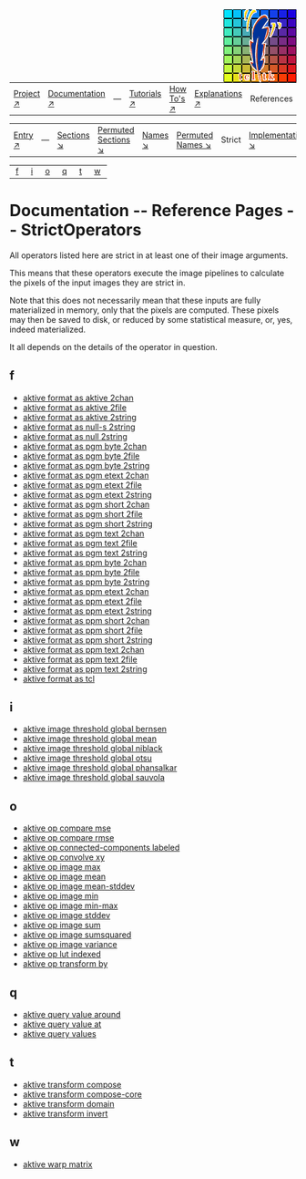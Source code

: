 <img src='../assets/aktive-logo-128.png' style='float:right;'>

||||||||
|---|---|---|---|---|---|---|
|[Project ↗](../../README.md)|[Documentation ↗](../index.md)|&mdash;|[Tutorials ↗](../tutorials.md)|[How To's ↗](../howtos.md)|[Explanations ↗](../explanations.md)|References|

|||||||||
|---|---|---|---|---|---|---|---|
|[Entry ↗](index.md)|&mdash;|[Sections ↘](bysection.md)|[Permuted Sections ↘](bypsection.md)|[Names ↘](byname.md)|[Permuted Names ↘](bypname.md)|Strict|[Implementations ↘](bylang.md)|

|||||||
|---|---|---|---|---|---|
|&nbsp;[f](#_f)&nbsp;|&nbsp;[i](#_i)&nbsp;|&nbsp;[o](#_o)&nbsp;|&nbsp;[q](#_q)&nbsp;|&nbsp;[t](#_t)&nbsp;|&nbsp;[w](#_w)&nbsp;|

# Documentation -- Reference Pages -- StrictOperators

All operators listed here are strict in at least one of their image arguments.

This means that these operators execute the image pipelines to calculate the
pixels of the input images they are strict in.

Note that this does not necessarily mean that these inputs are fully materialized
in memory, only that the pixels are computed. These pixels may then be saved
to disk, or reduced by some statistical measure, or, yes, indeed materialized.

It all depends on the details of the operator in question.

## <a name='_f'></a> f

 - [aktive format as aktive 2chan](sink_writer.md#format_as_aktive_2chan)
 - [aktive format as aktive 2file](sink_writer.md#format_as_aktive_2file)
 - [aktive format as aktive 2string](sink_writer.md#format_as_aktive_2string)
 - [aktive format as null-s 2string](sink_writer.md#format_as_null_s_2string)
 - [aktive format as null 2string](sink_writer.md#format_as_null_2string)
 - [aktive format as pgm byte 2chan](sink_writer.md#format_as_pgm_byte_2chan)
 - [aktive format as pgm byte 2file](sink_writer.md#format_as_pgm_byte_2file)
 - [aktive format as pgm byte 2string](sink_writer.md#format_as_pgm_byte_2string)
 - [aktive format as pgm etext 2chan](sink_writer.md#format_as_pgm_etext_2chan)
 - [aktive format as pgm etext 2file](sink_writer.md#format_as_pgm_etext_2file)
 - [aktive format as pgm etext 2string](sink_writer.md#format_as_pgm_etext_2string)
 - [aktive format as pgm short 2chan](sink_writer.md#format_as_pgm_short_2chan)
 - [aktive format as pgm short 2file](sink_writer.md#format_as_pgm_short_2file)
 - [aktive format as pgm short 2string](sink_writer.md#format_as_pgm_short_2string)
 - [aktive format as pgm text 2chan](sink_writer.md#format_as_pgm_text_2chan)
 - [aktive format as pgm text 2file](sink_writer.md#format_as_pgm_text_2file)
 - [aktive format as pgm text 2string](sink_writer.md#format_as_pgm_text_2string)
 - [aktive format as ppm byte 2chan](sink_writer.md#format_as_ppm_byte_2chan)
 - [aktive format as ppm byte 2file](sink_writer.md#format_as_ppm_byte_2file)
 - [aktive format as ppm byte 2string](sink_writer.md#format_as_ppm_byte_2string)
 - [aktive format as ppm etext 2chan](sink_writer.md#format_as_ppm_etext_2chan)
 - [aktive format as ppm etext 2file](sink_writer.md#format_as_ppm_etext_2file)
 - [aktive format as ppm etext 2string](sink_writer.md#format_as_ppm_etext_2string)
 - [aktive format as ppm short 2chan](sink_writer.md#format_as_ppm_short_2chan)
 - [aktive format as ppm short 2file](sink_writer.md#format_as_ppm_short_2file)
 - [aktive format as ppm short 2string](sink_writer.md#format_as_ppm_short_2string)
 - [aktive format as ppm text 2chan](sink_writer.md#format_as_ppm_text_2chan)
 - [aktive format as ppm text 2file](sink_writer.md#format_as_ppm_text_2file)
 - [aktive format as ppm text 2string](sink_writer.md#format_as_ppm_text_2string)
 - [aktive format as tcl](sink_writer.md#format_as_tcl)

## <a name='_i'></a> i

 - [aktive image threshold global bernsen](accessor_threshold_generate.md#image_threshold_global_bernsen)
 - [aktive image threshold global mean](accessor_threshold_generate.md#image_threshold_global_mean)
 - [aktive image threshold global niblack](accessor_threshold_generate.md#image_threshold_global_niblack)
 - [aktive image threshold global otsu](accessor_threshold_generate.md#image_threshold_global_otsu)
 - [aktive image threshold global phansalkar](accessor_threshold_generate.md#image_threshold_global_phansalkar)
 - [aktive image threshold global sauvola](accessor_threshold_generate.md#image_threshold_global_sauvola)

## <a name='_o'></a> o

 - [aktive op compare mse](sink_statistics.md#op_compare_mse)
 - [aktive op compare rmse](sink_statistics.md#op_compare_rmse)
 - [aktive op connected-components labeled](transform_morphology.md#op_connected_components_labeled)
 - [aktive op convolve xy](transform_convolution.md#op_convolve_xy)
 - [aktive op image max](sink_statistics.md#op_image_max)
 - [aktive op image mean](sink_statistics.md#op_image_mean)
 - [aktive op image mean-stddev](sink_statistics.md#op_image_mean_stddev)
 - [aktive op image min](sink_statistics.md#op_image_min)
 - [aktive op image min-max](sink_statistics.md#op_image_min_max)
 - [aktive op image stddev](sink_statistics.md#op_image_stddev)
 - [aktive op image sum](sink_statistics.md#op_image_sum)
 - [aktive op image sumsquared](sink_statistics.md#op_image_sumsquared)
 - [aktive op image variance](sink_statistics.md#op_image_variance)
 - [aktive op lut indexed](transform_lookup_indexed.md#op_lut_indexed)
 - [aktive op transform by](transform_structure_warp.md#op_transform_by)

## <a name='_q'></a> q

 - [aktive query value around](accessor_values.md#query_value_around)
 - [aktive query value at](accessor_values.md#query_value_at)
 - [aktive query values](accessor_values.md#query_values)

## <a name='_t'></a> t

 - [aktive transform compose](generator_virtual_warp.md#transform_compose)
 - [aktive transform compose-core](generator_virtual_warp.md#transform_compose_core)
 - [aktive transform domain](generator_virtual_warp.md#transform_domain)
 - [aktive transform invert](generator_virtual_warp.md#transform_invert)

## <a name='_w'></a> w

 - [aktive warp matrix](generator_virtual_warp.md#warp_matrix)

